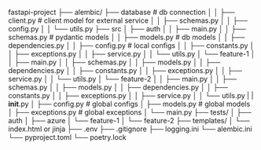 fastapi-project
├── alembic/
├── database  # db connection
│   │   ├── client.py  # client model for external service
│   │   ├── schemas.py
│   │   ├── config.py
│   │   └── utils.py
├── src
│   ├── auth
│   │   ├── main.py
│   │   ├── schemas.py  # pydantic models
│   │   ├── models.py  # db models
│   │   ├── dependencies.py
│   │   ├── config.py  # local configs
│   │   ├── constants.py
│   │   ├── exceptions.py
│   │   ├── service.py
│   │   └── utils.py
│   └── feature-1
│   │   ├── main.py
│   │   ├── schemas.py
│   │   ├── models.py
│   │   ├── dependencies.py
│   │   ├── constants.py
│   │   ├── exceptions.py
│   │   ├── service.py
│   │   └── utils.py
│   └── feature-2
│   │   ├── main.py
│   │   ├── schemas.py
│   │   ├── models.py
│   │   ├── dependencies.py
│   │   ├── constants.py
│   │   ├── exceptions.py
│   │   ├── service.py
│   │   └── utils.py
|   |    __init__.py
│   ├── config.py  # global configs
│   ├── models.py  # global models
│   ├── exceptions.py  # global exceptions
│   └── main.py
├── tests/
│   ├── auth
│   ├── azure
│   └── feature-1
│   └── feature-2
├── templates/
│   └── index.html or jinja
├── .env
├── .gitignore
├── logging.ini
└── alembic.ini
└── pyproject.toml
└── poetry.lock